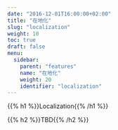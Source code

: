 ```yaml
---
date: "2016-12-01T16:00:00+02:00"
title: "在地化"
slug: "localization"
weight: 10
toc: true
draft: false
menu:
  sidebar:
    parent: "features"
    name: "在地化"
    weight: 20
    identifier: "localization"
---
```


{{% h1 %}}Localization{{% /h1 %}}

{{% h2 %}}TBD{{% /h2 %}}
